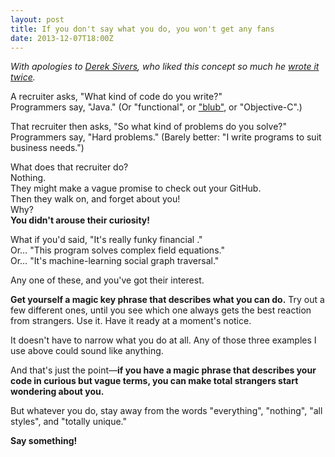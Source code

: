 ```yaml
---
layout: post
title: If you don't say what you do, you won't get any fans
date: 2013-12-07T18:00Z
---
```

*With apologies to [Derek Sivers][1], who liked this concept so much he [wrote it twice][2].*

A recruiter asks, "What kind of code do you write?"<br/>
Programmers say, "Java." (Or "functional", or ["blub"][3], or "Objective-C".)

That recruiter then asks, "So what kind of problems do you solve?"<br/>
Programmers say, "Hard problems." (Barely better: "I write programs to suit business needs.")

What does that recruiter do?<br/>
Nothing.<br/>
They might make a vague promise to check out your GitHub.<br/>
Then they walk on, and forget about you!<br/>
Why?<br/>
**You didn't arouse their curiosity!**

What if you'd said, "It's really funky financial ."<br/>
Or&hellip; "This program solves complex field equations."<br/>
Or&hellip; "It's machine-learning social graph traversal."

Any one of these, and you've got their interest.

**Get yourself a magic key phrase that describes what you can do.**
Try out a few different ones, until you see which one always gets the
best reaction from strangers. Use it. Have it ready at a moment's notice.

It doesn't have to narrow what you do at all. Any of those three examples
I use above could sound like anything.

And that's just the point&mdash;**if you have a magic phrase that describes
your code in curious but vague terms, you can make total strangers start
wondering about you.**

But whatever you do, stay away from the words "everything", "nothing",
"all styles", and "totally unique."


**Say something!**

[1]: http://sivers.org/say-what-you-sound-like
[2]: http://sivers.org/dont-assume
[3]: http://www.paulgraham.com/avg.html

